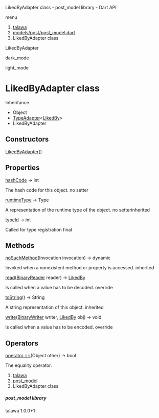 




LikedByAdapter class - post\_model library - Dart API







menu

1. [talawa](../index.html)
2. [models/post/post\_model.dart](../models_post_post_model/models_post_post_model-library.html)
3. LikedByAdapter class

LikedByAdapter


dark\_mode

light\_mode




# LikedByAdapter class


Inheritance

* Object
* [TypeAdapter](https://pub.dev/documentation/hive/2.2.3/hive/TypeAdapter-class.html)<[LikedBy](../models_post_post_model/LikedBy-class.html)>
* LikedByAdapter



## Constructors

[LikedByAdapter](../models_post_post_model/LikedByAdapter/LikedByAdapter.html)()




## Properties

[hashCode](../models_post_post_model/LikedByAdapter/hashCode.html)
→ int

The hash code for this object.
no setter

[runtimeType](https://pub.dev/documentation/hive/2.2.3/hive/TypeAdapter/runtimeType.html)
→ Type

A representation of the runtime type of the object.
no setterinherited

[typeId](../models_post_post_model/LikedByAdapter/typeId.html)
→ int

Called for type registration
final



## Methods

[noSuchMethod](https://pub.dev/documentation/hive/2.2.3/hive/TypeAdapter/noSuchMethod.html)(Invocation invocation)
→ dynamic


Invoked when a nonexistent method or property is accessed.
inherited

[read](../models_post_post_model/LikedByAdapter/read.html)([BinaryReader](https://pub.dev/documentation/hive/2.2.3/hive/BinaryReader-class.html) reader)
→ [LikedBy](../models_post_post_model/LikedBy-class.html)


Is called when a value has to be decoded.
override

[toString](https://pub.dev/documentation/hive/2.2.3/hive/TypeAdapter/toString.html)()
→ String


A string representation of this object.
inherited

[write](../models_post_post_model/LikedByAdapter/write.html)([BinaryWriter](https://pub.dev/documentation/hive/2.2.3/hive/BinaryWriter-class.html) writer, [LikedBy](../models_post_post_model/LikedBy-class.html) obj)
→ void


Is called when a value has to be encoded.
override



## Operators

[operator ==](../models_post_post_model/LikedByAdapter/operator_equals.html)(Object other)
→ bool


The equality operator.



 


1. [talawa](../index.html)
2. [post\_model](../models_post_post_model/models_post_post_model-library.html)
3. LikedByAdapter class

##### post\_model library





talawa
1.0.0+1






